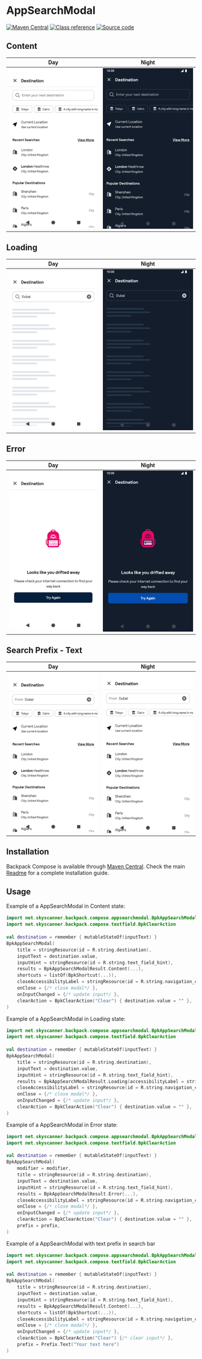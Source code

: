 # AppSearchModal

[![Maven Central](https://img.shields.io/maven-central/v/net.skyscanner.backpack/backpack-compose)](https://search.maven.org/artifact/net.skyscanner.backpack/backpack-compose)
[![Class reference](https://img.shields.io/badge/Class%20reference-Android-blue)](https://backpack.github.io/android/backpack-compose/net.skyscanner.backpack.compose.appsearchmodal)
[![Source code](https://img.shields.io/badge/Source%20code-GitHub-lightgrey)](https://github.com/backpack/android/tree/main/backpack-compose/src/main/kotlin/net/skyscanner/backpack/compose/appsearchmodal)

## Content

| Day                                                                                                                                                                                              | Night                                                                                                                                                                                                           |
|--------------------------------------------------------------------------------------------------------------------------------------------------------------------------------------------------|-----------------------------------------------------------------------------------------------------------------------------------------------------------------------------------------------------------------|
| <img src="https://raw.githubusercontent.com/backpack/android/main/docs/compose/AppSearchModal/screenshots/content.png" alt="AppSearchModal component in Content state" width="375" /> | <img src="https://raw.githubusercontent.com/backpack/android/main/docs/compose/AppSearchModal/screenshots/content_dm.png" alt="AppSearchModal component in Content state - dark mode" width="375" /> |

## Loading

| Day                                                                                                                                                                                              | Night                                                                                                                                                                                                           |
|--------------------------------------------------------------------------------------------------------------------------------------------------------------------------------------------------|-----------------------------------------------------------------------------------------------------------------------------------------------------------------------------------------------------------------|
| <img src="https://raw.githubusercontent.com/backpack/android/main/docs/compose/AppSearchModal/screenshots/loading.png" alt="AppSearchModal component in Loading state" width="375" /> | <img src="https://raw.githubusercontent.com/backpack/android/main/docs/compose/AppSearchModal/screenshots/loading_dm.png" alt="AppSearchModal component in Loading state - dark mode" width="375" /> |

## Error

| Day                                                                                                                                                                                          | Night                                                                                                                                                                                                       |
|----------------------------------------------------------------------------------------------------------------------------------------------------------------------------------------------|-------------------------------------------------------------------------------------------------------------------------------------------------------------------------------------------------------------|
| <img src="https://raw.githubusercontent.com/backpack/android/main/docs/compose/AppSearchModal/screenshots/error.png" alt="AppSearchModal component in Error state" width="375" /> | <img src="https://raw.githubusercontent.com/backpack/android/main/docs/compose/AppSearchModal/screenshots/error_dm.png" alt="AppSearchModal component in Error state - dark mode" width="375" /> |

## Search Prefix - Text

| Day                                                                                                                                                                                                                 | Night                                                                                                                                                                                                                           |
|---------------------------------------------------------------------------------------------------------------------------------------------------------------------------------------------------------------------|---------------------------------------------------------------------------------------------------------------------------------------------------------------------------------------------------------------------------------|
| <img src="https://raw.githubusercontent.com/backpack/android/main/docs/compose/AppSearchModal/screenshots/prefix---text.png" alt="AppSearchModal component with text before search field" width="375" /> | <img src="https://raw.githubusercontent.com/backpack/android/main/docs/compose/AppSearchModal/screenshots/prefix---text.png" alt="AppSearchModal component with text before search field - dark mode" width="375" /> |

## Installation

Backpack Compose is available through [Maven Central](https://search.maven.org/artifact/net.skyscanner.backpack/backpack-compose). Check the main [Readme](https://github.com/skyscanner/backpack-android#installation) for a complete installation guide.

## Usage

Example of a AppSearchModal in Content state:

```Kotlin
import net.skyscanner.backpack.compose.appsearchmodal.BpkAppSearchModal
import net.skyscanner.backpack.compose.textfield.BpkClearAction

val destination = remember { mutableStateOf(inputText) }
BpkAppSearchModal(
    title = stringResource(id = R.string.destination),
    inputText = destination.value,
    inputHint = stringResource(id = R.string.text_field_hint),
    results = BpkAppSearchModalResult.Content(...),
    shortcuts = listOf(BpkShortcut(...)),
    closeAccessibilityLabel = stringResource(id = R.string.navigation_close),
    onClose = {/* close modal*/ },
    onInputChanged = {/* update input*/ },
    clearAction = BpkClearAction("Clear") { destination.value = "" },
)
```

Example of a AppSearchModal in Loading state:

```Kotlin
import net.skyscanner.backpack.compose.appsearchmodal.BpkAppSearchModal
import net.skyscanner.backpack.compose.textfield.BpkClearAction

val destination = remember { mutableStateOf(inputText) }
BpkAppSearchModal(
    title = stringResource(id = R.string.destination),
    inputText = destination.value,
    inputHint = stringResource(id = R.string.text_field_hint),
    results = BpkAppSearchModalResult.Loading(accessibilityLabel = stringResource(id = R.string.content_is_loading)),
    closeAccessibilityLabel = stringResource(id = R.string.navigation_close),
    onClose = {/* close modal*/ },
    onInputChanged = {/* update input*/ },
    clearAction = BpkClearAction("Clear") { destination.value = "" },
)
```

Example of a AppSearchModal in Error state:

```Kotlin
import net.skyscanner.backpack.compose.appsearchmodal.BpkAppSearchModal
import net.skyscanner.backpack.compose.textfield.BpkClearAction

val destination = remember { mutableStateOf(inputText) }
BpkAppSearchModal(
    modifier = modifier,
    title = stringResource(id = R.string.destination),
    inputText = destination.value,
    inputHint = stringResource(id = R.string.text_field_hint),
    results = BpkAppSearchModalResult.Error(...),
    closeAccessibilityLabel = stringResource(id = R.string.navigation_close),
    onClose = {/* close modal*/ },
    onInputChanged = {/* update input*/ },
    clearAction = BpkClearAction("Clear") { destination.value = "" },
    prefix = prefix,
)
```

Example of a AppSearchModal with text prefix in search bar

```Kotlin
import net.skyscanner.backpack.compose.appsearchmodal.BpkAppSearchModal
import net.skyscanner.backpack.compose.textfield.BpkClearAction

val destination = remember { mutableStateOf(inputText) }
BpkAppSearchModal(
    title = stringResource(id = R.string.destination),
    inputText = destination.value,
    inputHint = stringResource(id = R.string.text_field_hint),
    results = BpkAppSearchModalResult.Content(...),
    shortcuts = listOf(BpkShortcut(...)),
    closeAccessibilityLabel = stringResource(id = R.string.navigation_close),
    onClose = {/* close modal*/ },
    onInputChanged = {/* update input*/ },
    clearAction = BpkClearAction("Clear") {/* clear input*/ },
    prefix = Prefix.Text("Your text here")
)
```
